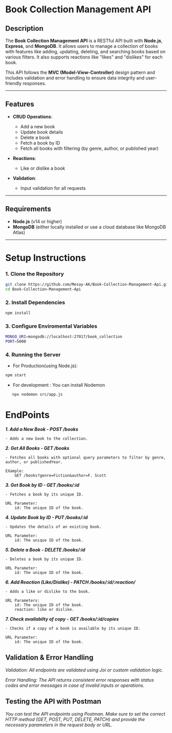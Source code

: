 # Book Collection Management API

## Description

The **Book Collection Management API** is a RESTful API built with **Node.js**, **Express**, and **MongoDB**. It allows users to manage a collection of books with features like adding, updating, deleting, and searching books based on various filters. It also supports reactions like "likes" and "dislikes" for each book.

This API follows the **MVC (Model-View-Controller)** design pattern and includes validation and error handling to ensure data integrity and user-friendly responses.

---

## Features

- **CRUD Operations**:
  - Add a new book
  - Update book details
  - Delete a book
  - Fetch a book by ID
  - Fetch all books with filtering (by genre, author, or published year)
  
- **Reactions**:
  - Like or dislike a book

- **Validation**:
  - Input validation for all requests

---

## Requirements

- **Node.js** (v14 or higher)
- **MongoDB** (either locally installed or use a cloud database like MongoDB Atlas)

---

# Setup Instructions

### 1. Clone the Repository

```bash
git clone https://github.com/Mesay-AK/Book-Collection-Management-Api.git
cd Book-Collection-Management-Api
```
### 2. Install Dependencies
```bash
npm install
```

### 3. Configure Enviromental Variables

```bash
MONGO_URI=mongodb://localhost:27017/book_collection
PORT=5000
```

### 4. Running the Server
- For Production(using Node.js):

 ```bash
 npm start 
 ```

 - For development : You can install Nodemon

 ```bash
    npx nodemon src/app.js
```


# EndPoints

***1. Add a New Book - POST /books***

    - Adds a new book to the collection.

***2. Get All Books - GET /books***

    - Fetches all books with optional query parameters to filter by genre, author, or publishedYear.

    EXample:
        GET /books?genre=Fiction&author=F. Scott

***3. Get Book by ID - GET /books/:id***

    - Fetches a book by its unique ID.

    URL Parameter:
        id: The unique ID of the book.

***4. Update Book by ID - PUT /books/:id***

    - Updates the details of an existing book.

    URL Parameter:
        id: The unique ID of the book.

***5. Delete a Book - DELETE /books/:id***

    - Deletes a book by its unique ID.

    URL Parameter:
        id: The unique ID of the book.

***6. Add Reaction (Like/Dislike) - PATCH /books/:id/:reaction/***

    - Adds a like or dislike to the book.

    URL Parameters:
        id: The unique ID of the book.
        reaction: like or dislike.

***7. Check availabilty of copy - GET /books/:id/copies***

    - Checks if a copy of a book is available by its unique ID.

    URL Parameter:
        id: The unique ID of the book.



## Validation & Error Handling

*Validation: All endpoints are validated using Joi or custom validation logic.*

*Error Handling: The API returns consistent error responses with status codes and error messages in case of invalid inputs or operations.*

## Testing the API with Postman
*You can test the API endpoints using Postman. Make sure to set the correct HTTP method (GET, POST, PUT, DELETE, PATCH) and provide the necessary parameters in the request body or URL.*